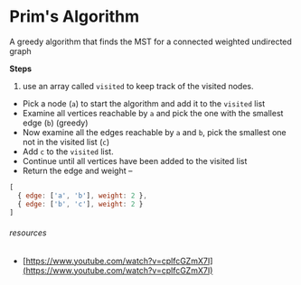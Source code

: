 # Prim's Algorithm

A greedy algorithm that finds the MST for a connected weighted undirected graph

**Steps**

1. use an array called `visited` to keep track of the visited nodes.
* Pick a node (`a`) to start the algorithm and add it to the `visited` list
* Examine all vertices reachable by `a` and pick the one with the smallest edge (`b`) (greedy)
* Now examine all the edges reachable by `a` and `b`, pick the smallest one not in the visited list (`c`)
* Add `c` to the `visited` list.
* Continue until all vertices have been added to the visited list
* Return the edge and weight –

```js
[
  { edge: ['a', 'b'], weight: 2 },
  { edge: ['b', 'c'], weight: 2 }
]
```

###### resources
* [https://www.youtube.com/watch?v=cplfcGZmX7I](https://www.youtube.com/watch?v=cplfcGZmX7I)
